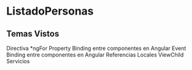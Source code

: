 # ListadoPersonas

## Temas Vistos

Directiva *ngFor
Property Binding entre componentes en Angular
Event Binding entre componentes en Angular
Referencias Locales
ViewChild
Servicios
